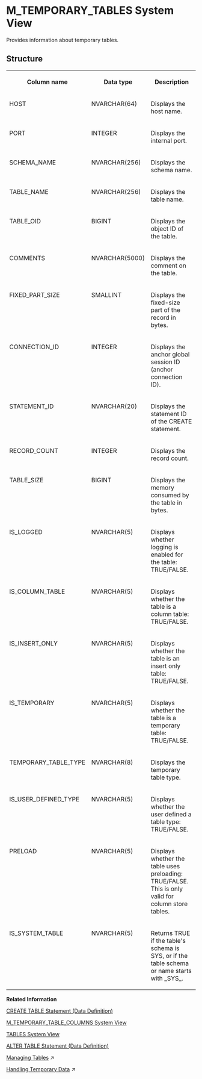 <!-- loio20c7c6ce75191014b99db76065ee3949 -->

# M\_TEMPORARY\_TABLES System View

Provides information about temporary tables.



<a name="loio20c7c6ce75191014b99db76065ee3949___m__t_e_m_p_o_r_a_r_y__t_a_b_l_e_s_1struct_M_TEMPORARY_TABLES"/>

## Structure


<table>
<tr>
<th valign="top">

Column name



</th>
<th valign="top">

Data type



</th>
<th valign="top">

Description



</th>
</tr>
<tr>
<td valign="top">

HOST



</td>
<td valign="top">

NVARCHAR\(64\)



</td>
<td valign="top">

Displays the host name.



</td>
</tr>
<tr>
<td valign="top">

PORT



</td>
<td valign="top">

INTEGER



</td>
<td valign="top">

Displays the internal port.



</td>
</tr>
<tr>
<td valign="top">

SCHEMA\_NAME



</td>
<td valign="top">

NVARCHAR\(256\)



</td>
<td valign="top">

Displays the schema name.



</td>
</tr>
<tr>
<td valign="top">

TABLE\_NAME



</td>
<td valign="top">

NVARCHAR\(256\)



</td>
<td valign="top">

Displays the table name.



</td>
</tr>
<tr>
<td valign="top">

TABLE\_OID



</td>
<td valign="top">

BIGINT



</td>
<td valign="top">

Displays the object ID of the table.



</td>
</tr>
<tr>
<td valign="top">

COMMENTS



</td>
<td valign="top">

NVARCHAR\(5000\)



</td>
<td valign="top">

Displays the comment on the table.



</td>
</tr>
<tr>
<td valign="top">

FIXED\_PART\_SIZE



</td>
<td valign="top">

SMALLINT



</td>
<td valign="top">

Displays the fixed-size part of the record in bytes.



</td>
</tr>
<tr>
<td valign="top">

CONNECTION\_ID



</td>
<td valign="top">

INTEGER



</td>
<td valign="top">

Displays the anchor global session ID \(anchor connection ID\).



</td>
</tr>
<tr>
<td valign="top">

STATEMENT\_ID



</td>
<td valign="top">

NVARCHAR\(20\)



</td>
<td valign="top">

Displays the statement ID of the CREATE statement.



</td>
</tr>
<tr>
<td valign="top">

RECORD\_COUNT



</td>
<td valign="top">

INTEGER



</td>
<td valign="top">

Displays the record count.



</td>
</tr>
<tr>
<td valign="top">

TABLE\_SIZE



</td>
<td valign="top">

BIGINT



</td>
<td valign="top">

Displays the memory consumed by the table in bytes.



</td>
</tr>
<tr>
<td valign="top">

IS\_LOGGED



</td>
<td valign="top">

NVARCHAR\(5\)



</td>
<td valign="top">

Displays whether logging is enabled for the table: TRUE/FALSE.



</td>
</tr>
<tr>
<td valign="top">

IS\_COLUMN\_TABLE



</td>
<td valign="top">

NVARCHAR\(5\)



</td>
<td valign="top">

Displays whether the table is a column table: TRUE/FALSE.



</td>
</tr>
<tr>
<td valign="top">

IS\_INSERT\_ONLY



</td>
<td valign="top">

NVARCHAR\(5\)



</td>
<td valign="top">

Displays whether the table is an insert only table: TRUE/FALSE.



</td>
</tr>
<tr>
<td valign="top">

IS\_TEMPORARY



</td>
<td valign="top">

NVARCHAR\(5\)



</td>
<td valign="top">

Displays whether the table is a temporary table: TRUE/FALSE.



</td>
</tr>
<tr>
<td valign="top">

TEMPORARY\_TABLE\_TYPE



</td>
<td valign="top">

NVARCHAR\(8\)



</td>
<td valign="top">

Displays the temporary table type.



</td>
</tr>
<tr>
<td valign="top">

IS\_USER\_DEFINED\_TYPE



</td>
<td valign="top">

NVARCHAR\(5\)



</td>
<td valign="top">

Displays whether the user defined a table type: TRUE/FALSE.



</td>
</tr>
<tr>
<td valign="top">

PRELOAD



</td>
<td valign="top">

NVARCHAR\(5\)



</td>
<td valign="top">

Displays whether the table uses preloading: TRUE/FALSE. This is only valid for column store tables.



</td>
</tr>
<tr>
<td valign="top">

IS\_SYSTEM\_TABLE



</td>
<td valign="top">

NVARCHAR\(5\)



</td>
<td valign="top">

Returns TRUE if the table's schema is SYS, or if the table schema or name starts with \_SYS\_.



</td>
</tr>
</table>

**Related Information**  


[CREATE TABLE Statement \(Data Definition\)](../../010-SQL-Reference/012-SQL-Statements/create-table-statement-data-definition-20d58a5.md "Creates a base or temporary table. See the CREATE VIRTUAL TABLE statement for creating virtual tables.")

[M\_TEMPORARY\_TABLE\_COLUMNS System View](m-temporary-table-columns-system-view-20c7a2c.md "Provides information about temporary table columns.")

[TABLES System View](../021-System-Views/tables-system-view-2101973.md "Provides information about tables in the database.")

[ALTER TABLE Statement \(Data Definition\)](../../010-SQL-Reference/012-SQL-Statements/alter-table-statement-data-definition-20d329a.md "Alters a base or temporary table. See the ALTER VIRTUAL TABLE statement for altering virtual tables.")

[Managing Tables](https://help.sap.com/viewer/f9c5015e72e04fffa14d7d4f7267d897/2023_2_QRC/en-US/68554490aee94885ba31611489a04992.html "The SAP HANA database stores data in memory in tables, organized in columns, and partitions, distributed among multiple servers.") :arrow_upper_right:

[Handling Temporary Data](https://help.sap.com/viewer/d1cb63c8dd8e4c35a0f18aef632687f0/2023_2_QRC/en-US/cffa9243511a4858882de2aa398a4899.html "") :arrow_upper_right:


